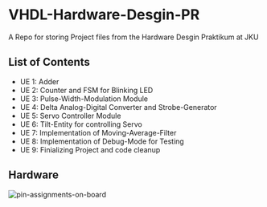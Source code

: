 # VHDL-Hardware-Desgin-PR

A Repo for storing Project files from the Hardware Desgin Praktikum at JKU

## List of Contents

- UE 1: Adder
- UE 2: Counter and FSM for Blinking LED
- UE 3: Pulse-Width-Modulation Module
- UE 4: Delta Analog-Digital Converter and Strobe-Generator
- UE 5: Servo Controller Module
- UE 6: Tilt-Entity for controlling Servo
- UE 7: Implementation of Moving-Average-Filter
- UE 8: Implementation of Debug-Mode for Testing
- UE 9: Finializing Project and code cleanup

## Hardware

![pin-assignments-on-board](https://github.com/AUMmason/VHDL-Hardware-Desgin-PR/assets/35566401/95dae687-c81c-4cd3-991b-246dc9ff5368)
